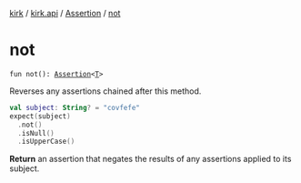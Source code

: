 [kirk](../../index.md) / [kirk.api](../index.md) / [Assertion](index.md) / [not](./not.md)

# not

`fun not(): `[`Assertion`](index.md)`<`[`T`](index.md#T)`>`

Reverses any assertions chained after this method.

``` kotlin
val subject: String? = "covfefe"
expect(subject)
  .not()
  .isNull()
  .isUpperCase()
```

**Return**
an assertion that negates the results of any assertions applied to
its subject.

